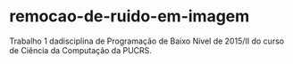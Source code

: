 # remocao-de-ruido-em-imagem
Trabalho 1 dadisciplina de Programação de Baixo Nível de 2015/II do curso de Ciência da Computação da PUCRS.
